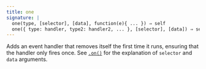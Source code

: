 ```yaml
---
title: one
signature: |
  one(type, [selector], [data], function(e){ ... }) ⇒ self
  one({ type: handler, type2: handler2, ... }, [selector], [data]) ⇒ self
---
```


Adds an event handler that removes itself the first time it runs, ensuring that
the handler only fires once. See [`.on()`](#on) for the explanation of
`selector` and `data` arguments.
